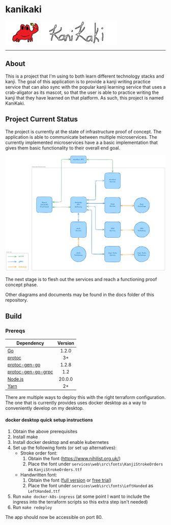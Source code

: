 # kanikaki
![kanikaki](./docs/kanikaki.png)

---

## About
This is a project that I'm using to both learn different technology stacks and kanji. The goal of this application is to provide a kanji writing practice service that can also sync with the popular kanji learning service that uses a crab-aligator as its mascot, so that the user is able to practice writing the kanji that they have learned on that platform. As such, this project is named KaniKaki.

## Project Current Status

The project is currently at the state of infrastructure proof of concept. The application is able to communicate between multiple microservices. The currently implemented microservices have a a basic implementation that gives them basic functionality to their overall end goal.

![overall architecture](./docs/sys-arch-overall.png)

The next stage is to flesh out the services and reach a functioning proof concept phase.

Other diagrams and documents may be found in the docs folder of this repository.

## Build

### Prereqs
| Dependency | Version |
| - | :-: |
| [Go](https://go.dev/) | 1.2.0 |
| [protoc](https://grpc.io/docs/protoc-installation/) | 3+ |
| [protoc-gen-go](https://grpc.io/docs/languages/go/quickstart/) | 1.2.8 |
| [protoc-gen-go-grpc](https://grpc.io/docs/languages/go/quickstart/) | 1.2 |
| [Node.js](https://nodejs.org/) | 20.0.0 |
| [Yarn](https://yarnpkg.com/getting-started/install) | 2+ |

There are multiple ways to deploy this with the right terraform configuration. The one that is currently provides uses docker desktop as a way to conveniently develop on my desktop.

#### docker desktop quick setup instructions
1. Obtain the above prerequisites
2. Install make
3. Install docker desktop and enable kubernetes
4. Set up the following fonts (or set up alternatives):
    * Stroke order font:
      1. Obtain the font (https://www.nihilist.org.uk/)
      2. Place the font under `services\web\src\fonts\KanjiStrokeOrders` as `KanjiStrokeOrders.ttf`
    * Handwritten font:
      1. Obtain the font ([full version](https://booth.pm/ja/items/4186930) or [free trial](https://ilamemo.booth.pm/items/4186864))
      2. Place the font under `services\web\src\fonts\LeftHanded` as `LeftHanded.ttf`
5. Run `make docker-k8s-ingress` (at some point I want to include the ingress into the terraform scripts so this extra step isn't needed)
6. Run `make redeploy`

The app should now be accessible on port 80.